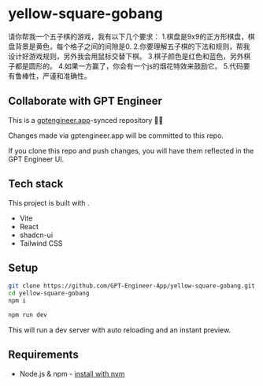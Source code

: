 # yellow-square-gobang

请你帮我一个五子棋的游戏，我有以下几个要求：
1.棋盘是9x9的正方形棋盘，棋盘背景是黄色，每个格子之间的间隙是0.
2.你要理解五子棋的下法和规则，帮我设计好游戏规则，另外我会用鼠标交替下棋。
3.棋子颜色是红色和蓝色，另外棋子都是圆形的。
4.如果一方赢了，你会有一个js的烟花特效来鼓励它。
5.代码要有鲁棒性，严谨和准确性。

## Collaborate with GPT Engineer

This is a [gptengineer.app](https://gptengineer.app)-synced repository 🌟🤖

Changes made via gptengineer.app will be committed to this repo.

If you clone this repo and push changes, you will have them reflected in the GPT Engineer UI.

## Tech stack

This project is built with .

- Vite
- React
- shadcn-ui
- Tailwind CSS

## Setup

```sh
git clone https://github.com/GPT-Engineer-App/yellow-square-gobang.git
cd yellow-square-gobang
npm i
```

```sh
npm run dev
```

This will run a dev server with auto reloading and an instant preview.

## Requirements

- Node.js & npm - [install with nvm](https://github.com/nvm-sh/nvm#installing-and-updating)
